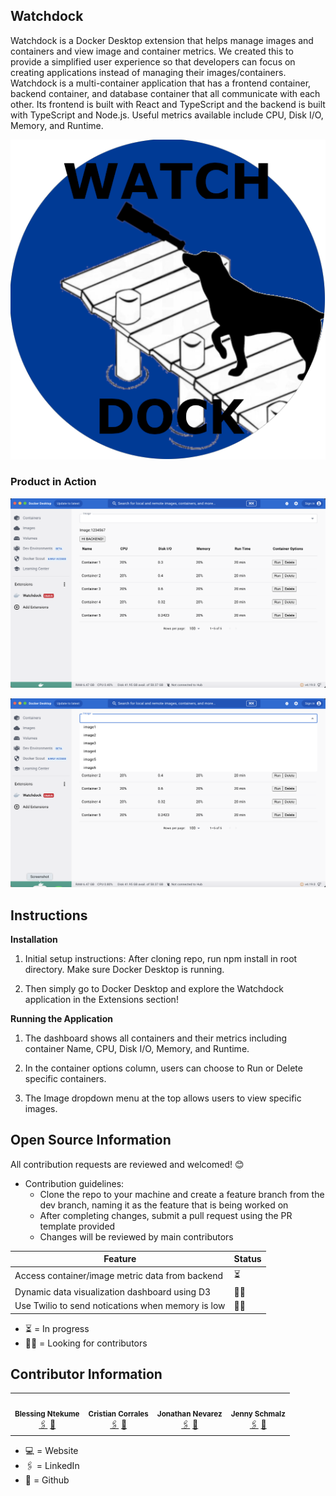 ## Watchdock
Watchdock is a Docker Desktop extension that helps manage images and containers and view image and container metrics. We created this to provide a simplified user experience so that developers can focus on creating applications instead of managing their images/containers. Watchdock is a multi-container application that has a frontend container, backend container, and database container that all communicate with each other. Its frontend is built with React and TypeScript and the backend is built with TypeScript and Node.js. Useful metrics available include CPU, Disk I/O, Memory, and Runtime. 

<!-- ### Watchdock -->
  <p align="center">
  <img src="./assets/WatchDockLogoTransparent.png" />
  </p>

### Product in Action


  <p align="center">
    <img src="./assets/watchdockExtension.png" />
  </p>

  <p align="center">
    <img src="./assets/watchdockExtensionDropdown.png"/>
  </p>

<!-- ---
  <p align="center">
      <img src="./assets/reactime.gif"/>
  </p>

---
Fun huh? 😁
  
  <p align="center">
      <img src="./assets/office.gif"/>
  </p> -->

<!-- [Guidance on how to create screen share GIFs](https://www.howtogeek.com/286210/how-to-turn-your-computer-screen-into-an-animated-gif/) -->

## Instructions
<!-- Your README should include instructions on using the product. These should be as detailed and user-friendly as possible, and include all of the following: -->
__Installation__

1. Initial setup instructions: After cloning repo, run npm install in root directory. Make sure Docker Desktop is running. 

2. Then simply go to Docker Desktop and explore the Watchdock application in the Extensions section!

__Running the Application__ 

1. The dashboard shows all containers and their metrics including container Name, CPU, Disk I/O, Memory, and Runtime.

2. In the container options column, users can choose to Run or Delete specific containers.

3. The Image dropdown menu at the top allows users to view specific images. 

<!-- 1. Usage guidelines
    - Walkthrough of how to use the application (this should focus on highlighting its main features).

1. Links to other documentation that one might need to better understand your product (links to React docs, Stack Overflow posts, etc). -->

<!-- 1. __Pro Tip:__ While not a requirement, another great feature is to add a link to a demo of your tool. Easiest way to do this is by publishing a demo on youtube and linking to that youtube video.
    - Example:
  [![demo_screenshot](./assets/demo_screenshot.png)](https://www.youtube.com/watch?v=X_zp6CodHjc&t=493s) -->

## Open Source Information
All contribution requests are reviewed and welcomed! 😊

  - Contribution guidelines:
    - Clone the repo to your machine and create a feature branch from the dev branch, naming it as the feature that is being worked on
    - After completing changes, submit a pull request using the PR template provided
    - Changes will be reviewed by main contributors

| Feature                                                                               | Status    |
|---------------------------------------------------------------------------------------|-----------|
| Access container/image metric data from backend                                       | ⏳        |
| Dynamic data visualization dashboard using D3                                         | 🙏🏻        |
| Use Twilio to send notications when memory is low                                     | 🙏🏻        |

<!-- - ✅ = Ready to use -->
- ⏳ = In progress
- 🙏🏻 = Looking for contributors


<!-- ## License Information

Open source licensing information is needed in your repository to make it easier for other people to contribute. If you have not already added this manually, Github makes it really easy. 

1. Go to your OSP's main GitHub page and click _"Add file"_ at the top of the page and select _"create new file"_. 

1. Next, name the file _"LICENSE.md"_ (in all caps). 

1. Once you do this you will see a _"Choose a license template"_ menu pop up. Click it and select "MIT License".

1. Finally, commit your new licensing file to your main repo, and you are set 😼 -->


## Contributor Information
<!-- Include a list of everyone who has contributed to the product (i.e. your OSP group members, and any previous groups if it is an iteration) Things that should be included here: 
1. Each person’s full name
1. Github handle
1. Photo (optional)
1. Other relevant links (i.e. LinkedIn, Personal Website, etc)

- Example: -->
  <table>
  <tr>
    <td align="center">
      <img src="https://avatars.githubusercontent.com/blessingnt" width="140px;" alt=""/>
      <br />
      <sub><b>Blessing Ntekume</b></sub>
      <br />
      <a href="https://www.linkedin.com/in/bntekume/">🖇️</a>
      <a href="https://github.com/blessingnt">🐙</a>
    </td>
    <td align="center">
      <img src="https://avatars.githubusercontent.com/crisdevs" width="140px;" alt=""/>
      <br />
      <sub><b>Cristian Corrales</b></sub>
      <br />
      <a href="https://www.linkedin.com/in/criscorr/">🖇️</a>
      <a href="https://github.com/crisdevs">🐙</a>
    </td>
    <td align="center">
      <img src="https://avatars.githubusercontent.com/Nevjon12" width="140px;" alt=""/>
      <br />
      <sub><b>Jonathan Nevarez</b></sub>
      <br />
      <!-- <a href="http://www.philliptroutman.info">💻</a> -->
      <a href="https://www.linkedin.com/in/john-nevarez/">🖇️</a>
      <a href="https://github.com/Nevjon12">🐙</a>
    </td>
     <td align="center">
      <img src="https://avatars.githubusercontent.com/jennyschmalz" width="140px;" alt=""/>
      <br />
      <sub><b>Jenny Schmalz</b></sub>
      <br />
      <a href="https://www.linkedin.com/in/jennyschmalz/">🖇️</a>
      <a href="https://github.com/jennyschmalz">🐙</a>
    </td>
  </tr>
</table>

- 💻 = Website
- 🖇️ = LinkedIn
- 🐙 = Github


<!-- ## Other 
Some other possible additions to your README, which are optional but can be good to include:
- FAQ 
- Links to various publications (Medium Articles, Twitter pages, etc)
- Table of contents at the beginning of your README (with example)
  - Example:
    - [Instruction](#instructions)
    - [Product Description](#product-description)
    - [Open Source Information](#open-source-information)
- Badges 
  - Add some cool [Badges to your README](https://github.com/alexandresanlim/Badges4-README.md-Profile) -->



<!-- ## Examples of great READMEs
Check out this list of great READMEs for some extra inspo 😎
[LIST](https://github.com/matiassingers/awesome-readme)
 -->


